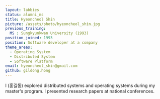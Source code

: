 ```yaml
---
layout: labbies
status: alumni_ms
title: Hyeoncheol Shin
picture: /assets/photo/hyeoncheol_shin.jpg
previous_training:
  MS : Sungkyunkwan University (1993)
position_joined: 1993
position: Software developer at a company
theme_areas:
  - Operating System
  - Distributed System
  - Software Platform
email: hyeoncheol_shin@gmail.com
github: gildong.hong
---
```


I (홍길동) explored distributed systems and operating systems during my master's program. I presented research papers at national conferences.